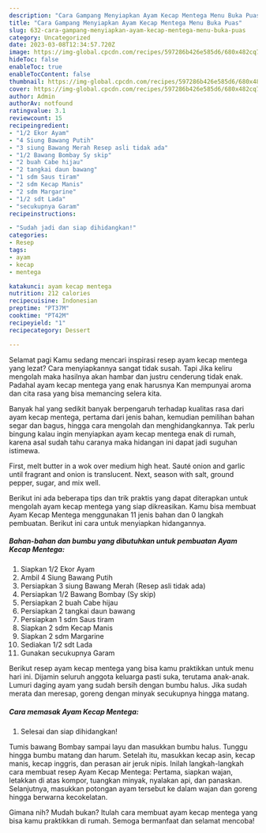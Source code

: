 ```yaml
---
description: "Cara Gampang Menyiapkan Ayam Kecap Mentega Menu Buka Puas"
title: "Cara Gampang Menyiapkan Ayam Kecap Mentega Menu Buka Puas"
slug: 632-cara-gampang-menyiapkan-ayam-kecap-mentega-menu-buka-puas
category: Uncategorized
date: 2023-03-08T12:34:57.720Z
image: https://img-global.cpcdn.com/recipes/597286b426e585d6/680x482cq70/ayam-kecap-mentega-foto-resep-utama.jpg
hideToc: false
enableToc: true
enableTocContent: false
thumbnail: https://img-global.cpcdn.com/recipes/597286b426e585d6/680x482cq70/ayam-kecap-mentega-foto-resep-utama.jpg
cover: https://img-global.cpcdn.com/recipes/597286b426e585d6/680x482cq70/ayam-kecap-mentega-foto-resep-utama.jpg
author: Admin
authorAv: notfound
ratingvalue: 3.1
reviewcount: 15
recipeingredient:
- "1/2 Ekor Ayam"
- "4 Siung Bawang Putih"
- "3 siung Bawang Merah Resep asli tidak ada"
- "1/2 Bawang Bombay Sy skip"
- "2 buah Cabe hijau"
- "2 tangkai daun bawang"
- "1 sdm Saus tiram"
- "2 sdm Kecap Manis"
- "2 sdm Margarine"
- "1/2 sdt Lada"
- "secukupnya Garam"
recipeinstructions:

- "Sudah jadi dan siap dihidangkan!"
categories:
- Resep
tags:
- ayam
- kecap
- mentega

katakunci: ayam kecap mentega 
nutrition: 212 calories
recipecuisine: Indonesian
preptime: "PT37M"
cooktime: "PT42M"
recipeyield: "1"
recipecategory: Dessert

---
```



Selamat pagi Kamu sedang mencari inspirasi resep ayam kecap mentega yang lezat? Cara menyiapkannya sangat tidak susah. Tapi Jika keliru mengolah maka hasilnya akan hambar dan justru cenderung tidak enak. Padahal ayam kecap mentega yang enak harusnya Kan mempunyai aroma dan cita rasa yang bisa memancing selera kita.


Banyak hal yang sedikit banyak berpengaruh terhadap kualitas rasa dari ayam kecap mentega, pertama dari jenis bahan, kemudian pemilihan bahan segar dan bagus, hingga cara mengolah dan menghidangkannya. Tak perlu bingung kalau ingin menyiapkan ayam kecap mentega enak di rumah, karena asal sudah tahu caranya maka hidangan ini dapat jadi suguhan istimewa.

First, melt butter in a wok over medium high heat. Sauté onion and garlic until fragrant and onion is translucent. Next, season with salt, ground pepper, sugar, and mix well.


Berikut ini ada beberapa tips dan trik praktis yang dapat diterapkan untuk mengolah ayam kecap mentega yang siap dikreasikan. Kamu bisa membuat Ayam Kecap Mentega menggunakan 11 jenis bahan dan 0 langkah pembuatan. Berikut ini cara untuk menyiapkan hidangannya.

<!--inarticleads1-->

##### Bahan-bahan dan bumbu yang dibutuhkan untuk pembuatan Ayam Kecap Mentega:

1. Siapkan 1/2 Ekor Ayam
1. Ambil 4 Siung Bawang Putih
1. Persiapkan 3 siung Bawang Merah (Resep asli tidak ada)
1. Persiapkan 1/2 Bawang Bombay (Sy skip)
1. Persiapkan 2 buah Cabe hijau
1. Persiapkan 2 tangkai daun bawang
1. Persiapkan 1 sdm Saus tiram
1. Siapkan 2 sdm Kecap Manis
1. Siapkan 2 sdm Margarine
1. Sediakan 1/2 sdt Lada
1. Gunakan secukupnya Garam


Berikut resep ayam kecap mentega yang bisa kamu praktikkan untuk menu hari ini. Dijamin seluruh anggota keluarga pasti suka, terutama anak-anak. Lumuri daging ayam yang sudah bersih dengan bumbu halus. Jika sudah merata dan meresap, goreng dengan minyak secukupnya hingga matang. 

<!--inarticleads2-->

##### Cara memasak Ayam Kecap Mentega:


1. Selesai dan siap dihidangkan!

Tumis bawang Bombay sampai layu dan masukkan bumbu halus. Tunggu hingga bumbu matang dan harum. Setelah itu, masukkan kecap asin, kecap manis, kecap inggris, dan perasan air jeruk nipis. Inilah langkah-langkah cara membuat resep Ayam Kecap Mentega: Pertama, siapkan wajan, letakkan di atas kompor, tuangkan minyak, nyalakan api, dan panaskan. Selanjutnya, masukkan potongan ayam tersebut ke dalam wajan dan goreng hingga berwarna kecokelatan. 

Gimana nih? Mudah bukan? Itulah cara membuat ayam kecap mentega yang bisa kamu praktikkan di rumah. Semoga bermanfaat dan selamat mencoba!

